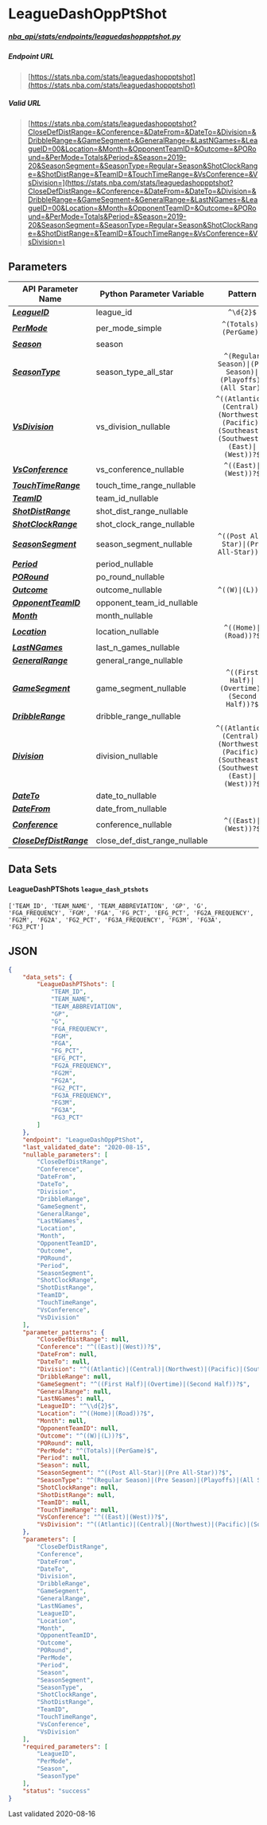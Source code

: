 # LeagueDashOppPtShot
##### [nba_api/stats/endpoints/leaguedashoppptshot.py](https://github.com/swar/nba_api/blob/master/src/nba_api/stats/endpoints/leaguedashoppptshot.py)

##### Endpoint URL
>[https://stats.nba.com/stats/leaguedashoppptshot](https://stats.nba.com/stats/leaguedashoppptshot)

##### Valid URL
>[https://stats.nba.com/stats/leaguedashoppptshot?CloseDefDistRange=&Conference=&DateFrom=&DateTo=&Division=&DribbleRange=&GameSegment=&GeneralRange=&LastNGames=&LeagueID=00&Location=&Month=&OpponentTeamID=&Outcome=&PORound=&PerMode=Totals&Period=&Season=2019-20&SeasonSegment=&SeasonType=Regular+Season&ShotClockRange=&ShotDistRange=&TeamID=&TouchTimeRange=&VsConference=&VsDivision=](https://stats.nba.com/stats/leaguedashoppptshot?CloseDefDistRange=&Conference=&DateFrom=&DateTo=&Division=&DribbleRange=&GameSegment=&GeneralRange=&LastNGames=&LeagueID=00&Location=&Month=&OpponentTeamID=&Outcome=&PORound=&PerMode=Totals&Period=&Season=2019-20&SeasonSegment=&SeasonType=Regular+Season&ShotClockRange=&ShotDistRange=&TeamID=&TouchTimeRange=&VsConference=&VsDivision=)

## Parameters
| API Parameter Name                                                                                                                | Python Parameter Variable     |                                            Pattern                                             | Required | Nullable |
|-----------------------------------------------------------------------------------------------------------------------------------|-------------------------------|:----------------------------------------------------------------------------------------------:|:--------:|:--------:|
| [_**LeagueID**_](https://github.com/swar/nba_api/blob/master/docs/nba_api/stats/library/parameters.md#LeagueID)                   | league_id                     |                                           `^\d{2}$`                                            |   `Y`    |          | 
| [_**PerMode**_](https://github.com/swar/nba_api/blob/master/docs/nba_api/stats/library/parameters.md#PerMode)                     | per_mode_simple               |                                    `^(Totals)\|(PerGame)$`                                     |   `Y`    |          | 
| [_**Season**_](https://github.com/swar/nba_api/blob/master/docs/nba_api/stats/library/parameters.md#Season)                       | season                        |                                                                                                |   `Y`    |          | 
| [_**SeasonType**_](https://github.com/swar/nba_api/blob/master/docs/nba_api/stats/library/parameters.md#SeasonType)               | season_type_all_star          |                   `^(Regular Season)\|(Pre Season)\|(Playoffs)\|(All Star)$`                   |   `Y`    |          | 
| [_**VsDivision**_](https://github.com/swar/nba_api/blob/master/docs/nba_api/stats/library/parameters.md#VsDivision)               | vs_division_nullable          | `^((Atlantic)\|(Central)\|(Northwest)\|(Pacific)\|(Southeast)\|(Southwest)\|(East)\|(West))?$` |          |   `Y`    | 
| [_**VsConference**_](https://github.com/swar/nba_api/blob/master/docs/nba_api/stats/library/parameters.md#VsConference)           | vs_conference_nullable        |                                     `^((East)\|(West))?$`                                      |          |   `Y`    | 
| [_**TouchTimeRange**_](https://github.com/swar/nba_api/blob/master/docs/nba_api/stats/library/parameters.md#TouchTimeRange)       | touch_time_range_nullable     |                                                                                                |          |   `Y`    | 
| [_**TeamID**_](https://github.com/swar/nba_api/blob/master/docs/nba_api/stats/library/parameters.md#TeamID)                       | team_id_nullable              |                                                                                                |          |   `Y`    | 
| [_**ShotDistRange**_](https://github.com/swar/nba_api/blob/master/docs/nba_api/stats/library/parameters.md#ShotDistRange)         | shot_dist_range_nullable      |                                                                                                |          |   `Y`    | 
| [_**ShotClockRange**_](https://github.com/swar/nba_api/blob/master/docs/nba_api/stats/library/parameters.md#ShotClockRange)       | shot_clock_range_nullable     |                                                                                                |          |   `Y`    | 
| [_**SeasonSegment**_](https://github.com/swar/nba_api/blob/master/docs/nba_api/stats/library/parameters.md#SeasonSegment)         | season_segment_nullable       |                             `^((Post All-Star)\|(Pre All-Star))?$`                             |          |   `Y`    | 
| [_**Period**_](https://github.com/swar/nba_api/blob/master/docs/nba_api/stats/library/parameters.md#Period)                       | period_nullable               |                                                                                                |          |   `Y`    | 
| [_**PORound**_](https://github.com/swar/nba_api/blob/master/docs/nba_api/stats/library/parameters.md#PORound)                     | po_round_nullable             |                                                                                                |          |   `Y`    | 
| [_**Outcome**_](https://github.com/swar/nba_api/blob/master/docs/nba_api/stats/library/parameters.md#Outcome)                     | outcome_nullable              |                                        `^((W)\|(L))?$`                                         |          |   `Y`    | 
| [_**OpponentTeamID**_](https://github.com/swar/nba_api/blob/master/docs/nba_api/stats/library/parameters.md#OpponentTeamID)       | opponent_team_id_nullable     |                                                                                                |          |   `Y`    | 
| [_**Month**_](https://github.com/swar/nba_api/blob/master/docs/nba_api/stats/library/parameters.md#Month)                         | month_nullable                |                                                                                                |          |   `Y`    | 
| [_**Location**_](https://github.com/swar/nba_api/blob/master/docs/nba_api/stats/library/parameters.md#Location)                   | location_nullable             |                                     `^((Home)\|(Road))?$`                                      |          |   `Y`    | 
| [_**LastNGames**_](https://github.com/swar/nba_api/blob/master/docs/nba_api/stats/library/parameters.md#LastNGames)               | last_n_games_nullable         |                                                                                                |          |   `Y`    | 
| [_**GeneralRange**_](https://github.com/swar/nba_api/blob/master/docs/nba_api/stats/library/parameters.md#GeneralRange)           | general_range_nullable        |                                                                                                |          |   `Y`    | 
| [_**GameSegment**_](https://github.com/swar/nba_api/blob/master/docs/nba_api/stats/library/parameters.md#GameSegment)             | game_segment_nullable         |                         `^((First Half)\|(Overtime)\|(Second Half))?$`                         |          |   `Y`    | 
| [_**DribbleRange**_](https://github.com/swar/nba_api/blob/master/docs/nba_api/stats/library/parameters.md#DribbleRange)           | dribble_range_nullable        |                                                                                                |          |   `Y`    | 
| [_**Division**_](https://github.com/swar/nba_api/blob/master/docs/nba_api/stats/library/parameters.md#Division)                   | division_nullable             | `^((Atlantic)\|(Central)\|(Northwest)\|(Pacific)\|(Southeast)\|(Southwest)\|(East)\|(West))?$` |          |   `Y`    | 
| [_**DateTo**_](https://github.com/swar/nba_api/blob/master/docs/nba_api/stats/library/parameters.md#DateTo)                       | date_to_nullable              |                                                                                                |          |   `Y`    | 
| [_**DateFrom**_](https://github.com/swar/nba_api/blob/master/docs/nba_api/stats/library/parameters.md#DateFrom)                   | date_from_nullable            |                                                                                                |          |   `Y`    | 
| [_**Conference**_](https://github.com/swar/nba_api/blob/master/docs/nba_api/stats/library/parameters.md#Conference)               | conference_nullable           |                                     `^((East)\|(West))?$`                                      |          |   `Y`    | 
| [_**CloseDefDistRange**_](https://github.com/swar/nba_api/blob/master/docs/nba_api/stats/library/parameters.md#CloseDefDistRange) | close_def_dist_range_nullable |                                                                                                |          |   `Y`    | 

## Data Sets
#### LeagueDashPTShots `league_dash_ptshots`
```text
['TEAM_ID', 'TEAM_NAME', 'TEAM_ABBREVIATION', 'GP', 'G', 'FGA_FREQUENCY', 'FGM', 'FGA', 'FG_PCT', 'EFG_PCT', 'FG2A_FREQUENCY', 'FG2M', 'FG2A', 'FG2_PCT', 'FG3A_FREQUENCY', 'FG3M', 'FG3A', 'FG3_PCT']
```


## JSON
```json
{
    "data_sets": {
        "LeagueDashPTShots": [
            "TEAM_ID",
            "TEAM_NAME",
            "TEAM_ABBREVIATION",
            "GP",
            "G",
            "FGA_FREQUENCY",
            "FGM",
            "FGA",
            "FG_PCT",
            "EFG_PCT",
            "FG2A_FREQUENCY",
            "FG2M",
            "FG2A",
            "FG2_PCT",
            "FG3A_FREQUENCY",
            "FG3M",
            "FG3A",
            "FG3_PCT"
        ]
    },
    "endpoint": "LeagueDashOppPtShot",
    "last_validated_date": "2020-08-15",
    "nullable_parameters": [
        "CloseDefDistRange",
        "Conference",
        "DateFrom",
        "DateTo",
        "Division",
        "DribbleRange",
        "GameSegment",
        "GeneralRange",
        "LastNGames",
        "Location",
        "Month",
        "OpponentTeamID",
        "Outcome",
        "PORound",
        "Period",
        "SeasonSegment",
        "ShotClockRange",
        "ShotDistRange",
        "TeamID",
        "TouchTimeRange",
        "VsConference",
        "VsDivision"
    ],
    "parameter_patterns": {
        "CloseDefDistRange": null,
        "Conference": "^((East)|(West))?$",
        "DateFrom": null,
        "DateTo": null,
        "Division": "^((Atlantic)|(Central)|(Northwest)|(Pacific)|(Southeast)|(Southwest)|(East)|(West))?$",
        "DribbleRange": null,
        "GameSegment": "^((First Half)|(Overtime)|(Second Half))?$",
        "GeneralRange": null,
        "LastNGames": null,
        "LeagueID": "^\\d{2}$",
        "Location": "^((Home)|(Road))?$",
        "Month": null,
        "OpponentTeamID": null,
        "Outcome": "^((W)|(L))?$",
        "PORound": null,
        "PerMode": "^(Totals)|(PerGame)$",
        "Period": null,
        "Season": null,
        "SeasonSegment": "^((Post All-Star)|(Pre All-Star))?$",
        "SeasonType": "^(Regular Season)|(Pre Season)|(Playoffs)|(All Star)$",
        "ShotClockRange": null,
        "ShotDistRange": null,
        "TeamID": null,
        "TouchTimeRange": null,
        "VsConference": "^((East)|(West))?$",
        "VsDivision": "^((Atlantic)|(Central)|(Northwest)|(Pacific)|(Southeast)|(Southwest)|(East)|(West))?$"
    },
    "parameters": [
        "CloseDefDistRange",
        "Conference",
        "DateFrom",
        "DateTo",
        "Division",
        "DribbleRange",
        "GameSegment",
        "GeneralRange",
        "LastNGames",
        "LeagueID",
        "Location",
        "Month",
        "OpponentTeamID",
        "Outcome",
        "PORound",
        "PerMode",
        "Period",
        "Season",
        "SeasonSegment",
        "SeasonType",
        "ShotClockRange",
        "ShotDistRange",
        "TeamID",
        "TouchTimeRange",
        "VsConference",
        "VsDivision"
    ],
    "required_parameters": [
        "LeagueID",
        "PerMode",
        "Season",
        "SeasonType"
    ],
    "status": "success"
}
```

Last validated 2020-08-16